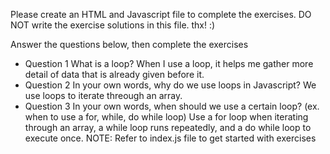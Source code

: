 Please create an HTML and Javascript file to complete the exercises.
DO NOT write the  exercise solutions in this file. thx! :)


Answer the questions below, then complete the exercises

- Question 1 
    What is a loop?
    When I use a loop, it helps me gather more detail of data that is already given before it.
- Question 2
In your own words, why do we use loops in Javascript?
    We use loops to iterate threough an array.
- Question 3
In your own words, when should we use a certain loop? (ex. when to use a for, while, do while loop)
Use a for loop when iterating through an array, a while loop runs repeatedly, and a do while loop to execute once.
NOTE: Refer to index.js file to get started with exercises


